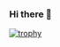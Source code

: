 ### Hi there 👋

[![trophy](https://github-profile-trophy.vercel.app/?username=creskiv&theme=oldie)](https://github.com/ryo-ma/github-profile-trophy)
